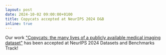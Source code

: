 ```yaml
---
layout: post
date: 2024-10-02 09:00:00+0100
title: Copycats accepted at NeurIPS 2024 D&B
inline: true
---
```


Our work ["Copycats: the many lives of a publicly available medical imaging dataset"](https://arxiv.org/abs/2402.06353) has been accepted at NeurIPS 2024 Datasets and Benchmarks Track! 
